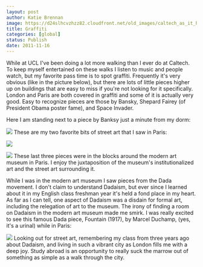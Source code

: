 ```yaml
---
layout: post
author: Katie Brennan
image: https://d24slhcvzhzz82.cloudfront.net/old_images/caltech_as_it_happens/6a0105349b8251970b015436c5d7e8970c.jpg
title: Graffiti
categories: [global]
status: Publish
date: 2011-11-16
---
```


While at UCL I've been doing a lot more walking than I ever do at Caltech. To keep myself entertained on these walks I listen to music and people watch, but my favorite pass time is to spot graffiti. Frequently it's very obvious (like in the picture below), but there are lots of little pieces higher up on buildings that are easy to miss if you're not looking for it specifically. London and Paris are both covered in graffiti and some of it is actually very good. Easy to recognize pieces are those by Bansky, Shepard Fairey (of President Obama poster fame), and Space Invader.

Here I am standing next to a piece by Banksy just a minute from my dorm:

![](https://d24slhcvzhzz82.cloudfront.net/old_images/caltech_as_it_happens/6a0105349b8251970b015436c5d9c6970c.jpg)
These are my two favorite bits of street art that I saw in Paris:


![](https://d24slhcvzhzz82.cloudfront.net/old_images/caltech_as_it_happens/6a0105349b8251970b015436c5dabe970c.jpg)

![](https://d24slhcvzhzz82.cloudfront.net/old_images/caltech_as_it_happens/6a0105349b8251970b015392f2665b970b.jpg)
These last three pieces were in the blocks around the modern art museum in Paris. I enjoy the juxtaposition of the museum's institutionalized art and the street art surrounding it.

While I was in the modern art museum I saw pieces from the Dada movement. I don't claim to understand Dadaism, but ever since I learned about it in my English class freshman year it's held a fond place in my heart. As far as I can tell, one aspect of Dadaism was a disdain for formal art, including the relegation of art to the museum. The irony of finding a room on Dadaism in the modern art museum made me smirk. I was really excited to see this famous Dada piece, Fountain (1917), by Marcel Duchamp, (yes, it's a urinal) while in Paris:


![](https://d24slhcvzhzz82.cloudfront.net/old_images/caltech_as_it_happens/6a0105349b8251970b0162fc47cca7970d.jpg)
Looking out for street art, remembering my class from three years ago about Dadaism, and living in such a vibrant city as London fills me with a deep joy. Study abroad is an opportunity to really suck the marrow out of something as simple as a walk through the city.

